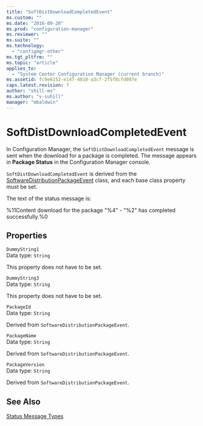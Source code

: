 ```yaml
---
title: "SoftDistDownloadCompletedEvent"
ms.custom: ""
ms.date: "2016-09-20"
ms.prod: "configuration-manager"
ms.reviewer: ""
ms.suite: ""
ms.technology: 
  - "configmgr-other"
ms.tgt_pltfrm: ""
ms.topic: "article"
applies_to: 
  - "System Center Configuration Manager (current branch)"
ms.assetid: fc9e6152-e147-4818-a3cf-2f5f8cfd087e
caps.latest.revision: 7
author: "shill-ms"
ms.author: "v-suhill"
manager: "mbaldwin"
---
```

# SoftDistDownloadCompletedEvent
In Configuration Manager, the `SoftDistDownloadCompletedEvent` message is sent when the download for a package is completed. The message appears in **Package Status** in the Configuration Manager console.  
  
 `SoftDistDownloadCompletedEvent` is derived from the [SoftwareDistributionPackageEvent](../../../develop/reference/core/servers/manage/softwaredistributionpackageevent.md) class, and each base class property must be set.  
  
 The text of the status message is:  
  
 %11Content download for the package "%4" - "%2" has completed successfully.%0  
  
## Properties  
 `DummyString1`  
 Data type: `String`  
  
 This property does not have to be set.  
  
 `DummyString3`  
 Data type: `String`  
  
 This property does not have to be set.  
  
 `PackageId`  
 Data type: `String`  
  
 Derived from `SoftwareDistributionPackageEvent`.  
  
 `PackageName`  
 Data type: `String`  
  
 Derived from `SoftwareDistributionPackageEvent`.  
  
 `PackageVersion`  
 Data type: `String`  
  
 Derived from `SoftwareDistributionPackageEvent`.  
  
## See Also  
 [Status Message Types](../../../develop/reference/core/servers/manage/status-message-types.md)